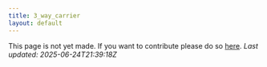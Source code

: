 ```yaml
---
title: 3_way_carrier
layout: default
---
```


This page is not yet made. If you want to contribute please do so [here](https://github.com/CrazyH2/Bigstone/blob/wiki/components/3_way_carrier.md).
_Last updated: 2025-06-24T21:39:18Z_
